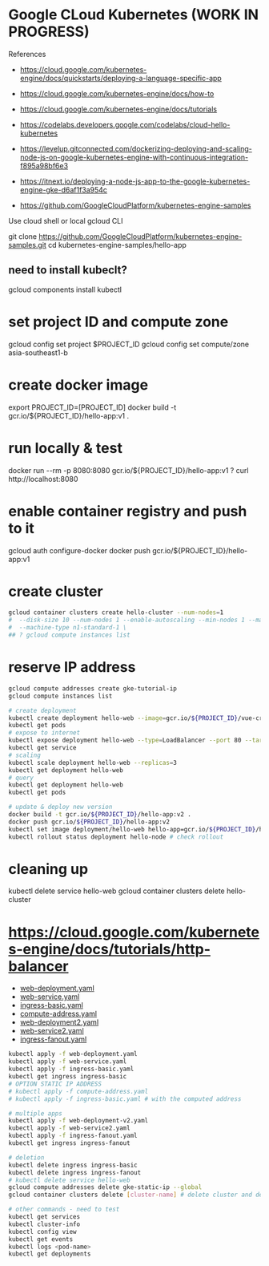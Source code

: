 # Google CLoud Kubernetes (WORK IN PROGRESS)

References
- https://cloud.google.com/kubernetes-engine/docs/quickstarts/deploying-a-language-specific-app
- https://cloud.google.com/kubernetes-engine/docs/how-to
- https://cloud.google.com/kubernetes-engine/docs/tutorials

- https://codelabs.developers.google.com/codelabs/cloud-hello-kubernetes
- https://levelup.gitconnected.com/dockerizing-deploying-and-scaling-node-js-on-google-kubernetes-engine-with-continuous-integration-f895a98bf6e3
- https://itnext.io/deploying-a-node-js-app-to-the-google-kubernetes-engine-gke-d6af1f3a954c
- https://github.com/GoogleCloudPlatform/kubernetes-engine-samples

Use cloud shell or local gcloud CLI

git clone https://github.com/GoogleCloudPlatform/kubernetes-engine-samples.git
cd kubernetes-engine-samples/hello-app

## need to install kubeclt?

gcloud components install kubectl

# set project ID and compute zone

gcloud config set project $PROJECT_ID
gcloud config set compute/zone asia-southeast1-b

# create docker image

export PROJECT_ID=[PROJECT_ID]
docker build -t gcr.io/${PROJECT_ID}/hello-app:v1 .

# run locally & test

docker run --rm -p 8080:8080 gcr.io/${PROJECT_ID}/hello-app:v1
? curl http://localhost:8080

# enable container registry and push to it

gcloud auth configure-docker
docker push gcr.io/${PROJECT_ID}/hello-app:v1

# create cluster

```bash
gcloud container clusters create hello-cluster --num-nodes=1
#  --disk-size 10 --num-nodes 1 --enable-autoscaling --min-nodes 1 --max-nodes 3 --zone us-central1-a
#  --machine-type n1-standard-1 \
## ? gcloud compute instances list
```

# reserve IP address

```bash
gcloud compute addresses create gke-tutorial-ip
gcloud compute instances list
```


```bash
# create deployment
kubectl create deployment hello-web --image=gcr.io/${PROJECT_ID}/vue-crud-x:latest --port 8080
kubectl get pods
# expose to internet
kubectl expose deployment hello-web --type=LoadBalancer --port 80 --target-port 8080
kubectl get service
# scaling
kubectl scale deployment hello-web --replicas=3
kubectl get deployment hello-web
# query
kubectl get deployment hello-web
kubectl get pods

# update & deploy new version
docker build -t gcr.io/${PROJECT_ID}/hello-app:v2 .
docker push gcr.io/${PROJECT_ID}/hello-app:v2
kubectl set image deployment/hello-web hello-app=gcr.io/${PROJECT_ID}/hello-app:v2
kubectl rollout status deployment hello-node # check rollout
```


# cleaning up

kubectl delete service hello-web
gcloud container clusters delete hello-cluster


# https://cloud.google.com/kubernetes-engine/docs/tutorials/http-balancer

- [web-deployment.yaml](../wip/k8s/web-deployment.yaml)
- [web-service.yaml](../wip/k8s/web-service.yaml)
- [ingress-basic.yaml](../wip/k8s/ingress-basic.yaml)
- [compute-address.yaml](../wip/k8s/compute-address.yaml)
- [web-deployment2.yaml](../wip/k8s/web-deployment2.yaml)
- [web-service2.yaml](../wip/k8s/web-service2.yaml)
- [ingress-fanout.yaml](../wip/k8s/ingress-fanout.yaml)


```bash
kubectl apply -f web-deployment.yaml
kubectl apply -f web-service.yaml
kubectl apply -f ingress-basic.yaml
kubectl get ingress ingress-basic
# OPTION STATIC IP ADDRESS
# kubectl apply -f compute-address.yaml
# kubectl apply -f ingress-basic.yaml # with the computed address

# multiple apps
kubectl apply -f web-deployment-v2.yaml
kubectl apply -f web-service2.yaml
kubectl apply -f ingress-fanout.yaml
kubectl get ingress ingress-fanout

# deletion
kubectl delete ingress ingress-basic
kubectl delete ingress ingress-fanout
# kubectl delete service hello-web
gcloud compute addresses delete gke-static-ip --global
gcloud container clusters delete [cluster-name] # delete cluster and deployments

# other commands - need to test
kubectl get services
kubectl cluster-info
kubectl config view
kubectl get events
kubectl logs <pod-name>
kubectl get deployments
```